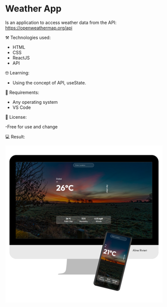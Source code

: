 # Weather App

Is an application to access weather data from the API: https://openweathermap.org/api

⚒️ Technologies used:

- HTML
- CSS
- ReactJS
- API 

🤓 Learning:

- Using the concept of API, useState.

📄 Requirements:

- Any operating system
- VS Code


📝 License:

-Free for use and change

💻 Result:

![Preview page GIF](./src/assets/preview.png)